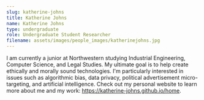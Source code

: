 ```yaml
---
slug: katherine-johns
title: Katherine Johns
name: Katherine Johns
type: undergraduate
role: Undergraduate Student Researcher
filename: assets/images/people_images/katherinejohns.jpg
---
```

I am currently a junior at Northwestern studying Industrial Engineering, Computer Science, and Legal Studies. My ultimate goal is to help create ethically and morally sound technologies. I'm particularly interested in issues such as algorithmic bias, data privacy, political advertisement micro-targeting, and artificial intelligence. Check out my personal website to learn more about me and my work: <a href="https://katherine-johns.github.io/home" target="_blank">https://katherine-johns.github.io/home</a>.
